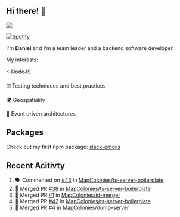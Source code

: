 ## Hi there! 👋

<p>
  <img src="https://github-readme-stats.vercel.app/api?username=syncush&theme=tokyonight">
</p>

[![Spotify](https://novatorem-rust.vercel.app/api/spotify)](https://open.spotify.com/user/syncush)

I'm **Daniel** and I'm a team leader and a backend software developer.

My interests:

⚡ NodeJS

☑️ Testing techniques and best practices

🌍 Geospatiality

🧠 Event driven architectures

## Packages
Check out my first npm package: [slack-emojis](https://www.npmjs.com/package/slack-emojis)

## Recent Acitivty
<!--START_SECTION:activity-->
1. 🗣 Commented on [#43](https://github.com/MapColonies/ts-server-boilerplate/issues/43) in [MapColonies/ts-server-boilerplate](https://github.com/MapColonies/ts-server-boilerplate)
2. 🎉 Merged PR [#38](https://github.com/MapColonies/ts-server-boilerplate/pull/38) in [MapColonies/ts-server-boilerplate](https://github.com/MapColonies/ts-server-boilerplate)
3. 🎉 Merged PR [#1](https://github.com/MapColonies/id-merger/pull/1) in [MapColonies/id-merger](https://github.com/MapColonies/id-merger)
4. 🎉 Merged PR [#42](https://github.com/MapColonies/ts-server-boilerplate/pull/42) in [MapColonies/ts-server-boilerplate](https://github.com/MapColonies/ts-server-boilerplate)
5. 🎉 Merged PR [#4](https://github.com/MapColonies/dump-server/pull/4) in [MapColonies/dump-server](https://github.com/MapColonies/dump-server)
<!--END_SECTION:activity-->
